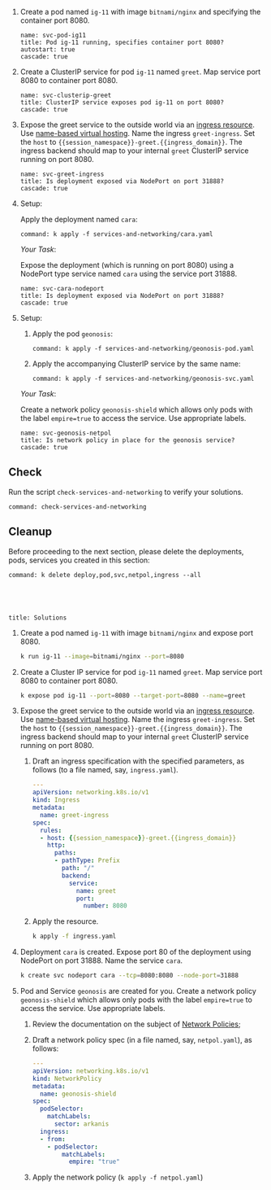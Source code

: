 
1. Create a pod named `ig-11` with image `bitnami/nginx` and specifying the container port 8080.

    ```examiner:execute-test
    name: svc-pod-ig11
    title: Pod ig-11 running, specifies container port 8080?
    autostart: true
    cascade: true
    ```

1. Create a ClusterIP service for pod `ig-11` named `greet`. Map service port 8080 to container port 8080.

    ```examiner:execute-test
    name: svc-clusterip-greet
    title: ClusterIP service exposes pod ig-11 on port 8080?
    cascade: true
    ```

1. Expose the greet service to the outside world via an [ingress resource](https://kubernetes.io/docs/concepts/services-networking/ingress/).
  Use [name-based virtual hosting](https://kubernetes.io/docs/concepts/services-networking/ingress/#name-based-virtual-hosting).
  Name the ingress `greet-ingress`. Set the `host` to `{{session_namespace}}-greet.{{ingress_domain}}`.  The ingress backend should map to your internal `greet` ClusterIP service running on port 8080.

    ```examiner:execute-test
    name: svc-greet-ingress
    title: Is deployment exposed via NodePort on port 31888?
    cascade: true
    ```

1. Setup:

    Apply the deployment named `cara`:

    ```terminal:execute
    command: k apply -f services-and-networking/cara.yaml
    ```

    _Your Task_:

    Expose the deployment (which is running on port 8080) using a NodePort type service named `cara` using the service port 31888.

    ```examiner:execute-test
    name: svc-cara-nodeport
    title: Is deployment exposed via NodePort on port 31888?
    cascade: true
    ```

1. Setup:

    1. Apply the pod `geonosis`:

        ```terminal:execute
        command: k apply -f services-and-networking/geonosis-pod.yaml
        ```

    1. Apply the accompanying ClusterIP service by the same name:

        ```terminal:execute
        command: k apply -f services-and-networking/geonosis-svc.yaml
        ```

    _Your Task_:

    Create a network policy `geonosis-shield` which allows only pods with the label `empire=true` to access the service. Use appropriate labels.

    ```examiner:execute-test
    name: svc-geonosis-netpol
    title: Is network policy in place for the geonosis service?
    cascade: true
    ```

## Check

Run the script `check-services-and-networking` to verify your solutions.

```terminal:execute
command: check-services-and-networking
```

## Cleanup

Before proceeding to the next section, please delete the deployments, pods, services you created in this section:

```terminal:execute
command: k delete deploy,pod,svc,netpol,ingress --all
```

<div style="margin-top: 5em;"></div>

```section:begin
title: Solutions
```

1. Create a pod named `ig-11` with image `bitnami/nginx` and expose port 8080.

    ```bash
    k run ig-11 --image=bitnami/nginx --port=8080
    ```

1. Create a Cluster IP service for pod `ig-11` named `greet`. Map service port 8080 to container port 8080.

    ```bash
    k expose pod ig-11 --port=8080 --target-port=8080 --name=greet
    ```

1. Expose the greet service to the outside world via an [ingress resource](https://kubernetes.io/docs/concepts/services-networking/ingress/).
  Use [name-based virtual hosting](https://kubernetes.io/docs/concepts/services-networking/ingress/#name-based-virtual-hosting).
  Name the ingress `greet-ingress`. Set the `host` to `{{session_namespace}}-greet.{{ingress_domain}}`.  The ingress backend should map to your internal `greet` ClusterIP service running on port 8080.

    1. Draft an ingress specification with the specified parameters, as follows (to a file named, say, `ingress.yaml`).

        ```yaml
        ---
        apiVersion: networking.k8s.io/v1
        kind: Ingress
        metadata:
          name: greet-ingress
        spec:
          rules:
          - host: {{session_namespace}}-greet.{{ingress_domain}}
            http:
              paths:
              - pathType: Prefix
                path: "/"
                backend:
                  service:
                    name: greet
                    port:
                      number: 8080
        ```

    1. Apply the resource.

        ```bash
        k apply -f ingress.yaml
        ```

1. Deployment `cara` is created. Expose port 80 of the deployment using NodePort on port 31888. Name the service `cara`.

    ```bash
    k create svc nodeport cara --tcp=8080:8080 --node-port=31888
    ```

1. Pod and Service `geonosis` are created for you. Create a network policy `geonosis-shield` which allows only pods with the label `empire=true` to access the service. Use appropriate labels.

    1. Review the documentation on the subject of [Network Policies](https://kubernetes.io/docs/concepts/services-networking/network-policies/);

    1. Draft a network policy spec (in a file named, say, `netpol.yaml`), as follows:

        ```yaml
        ---
        apiVersion: networking.k8s.io/v1
        kind: NetworkPolicy
        metadata:
          name: geonosis-shield
        spec:
          podSelector:
            matchLabels:
              sector: arkanis
          ingress:
          - from:
            - podSelector:
                matchLabels:
                  empire: "true"
        ```

    1. Apply the network policy (`k apply -f netpol.yaml`)

```section:end
```
